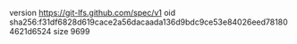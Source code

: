 version https://git-lfs.github.com/spec/v1
oid sha256:f31df6828d619cace2a56dacaada136d9bdc9ce53e84026eed781804621d6524
size 9699
